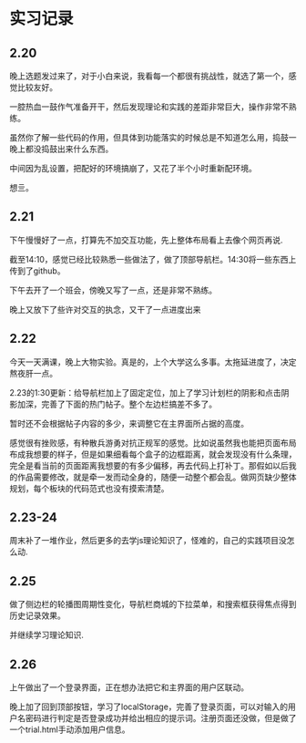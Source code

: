 # 实习记录

## 2.20
晚上选题发过来了，对于小白来说，我看每一个都很有挑战性，就选了第一个，感觉比较友好。

一腔热血一鼓作气准备开干，然后发现理论和实践的差距非常巨大，操作非常不熟练。

虽然你了解一些代码的作用，但具体到功能落实的时候总是不知道怎么用，捣鼓一晚上都没捣鼓出来什么东西。

中间因为乱设置，把配好的环境搞崩了，又花了半个小时重新配环境。

想亖。

## 2.21
下午慢慢好了一点，打算先不加交互功能，先上整体布局看上去像个网页再说.

截至14:10，感觉已经比较熟悉一些做法了，做了顶部导航栏。14:30将一些东西上传到了github。

下午去开了一个班会，傍晚又写了一点，还是非常不熟练。

晚上又放下了些许对交互的执念，又干了一点进度出来

## 2.22
今天一天满课，晚上大物实验。真是的，上个大学这么多事。太拖延进度了，决定熬夜肝一点。

2.23的1:30更新：给导航栏加上了固定定位，加上了学习计划栏的阴影和点击阴影加深，完善了下面的热门帖子。整个左边栏搞差不多了。

暂时还不会根据帖子内容的多少，来调整它在主界面所占据的高度。

感觉很有挫败感，有种散兵游勇对抗正规军的感觉。比如说虽然我也能把页面布局布成我想要的样子，但是如果细看每个盒子的边框距离，就会发现没有什么条理，完全是看当前的页面距离我想要的有多少偏移，再去代码上打补丁。那假如以后我的作品需要修改，就是牵一发而动全身的，随便一动整个都会乱。做网页缺少整体规划，每个板块的代码范式也没有摸索清楚。

## 2.23-24
周末补了一堆作业，然后更多的去学js理论知识了，怪难的，自己的实践项目没怎么动.

## 2.25
做了侧边栏的轮播图周期性变化，导航栏商城的下拉菜单，和搜索框获得焦点得到历史记录效果。

并继续学习理论知识.

## 2.26
上午做出了一个登录界面，正在想办法把它和主界面的用户区联动。

晚上加了回到顶部按钮，学习了localStorage，完善了登录页面，可以对输入的用户名密码进行判定是否登录成功并给出相应的提示词。注册页面还没做，但是做了一个trial.html手动添加用户信息。

